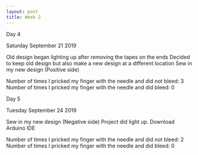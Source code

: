 ```yaml
---
layout: post
title: Week 2
---
```


Day 4 

Saturday September 21 2019

Old design began lighting up after removing the tapes on the ends 
Decided to keep old design but also make a new design at a different location 
Sew in my new  design (Positive side)

Number of times I pricked my finger with the needle and did not bleed: 3
Number of times I pricked my finger with the needle and did bleed: 0

Day 5 

Tuesday September 24 2019

Sew in my new design (Negative side)
Project did light up.
Download Arduino IDE

Number of times I pricked my finger with the needle and did not bleed: 2
Number of times I pricked my finger with the needle and did bleed: 0
